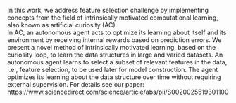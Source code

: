 In this work, we address feature selection challenge by implementing concepts from the field of intrinsically motivated computational learning, also known as artificial curiosity (AC).  
In AC, an autonomous agent acts to optimize its learning about itself and its environment by receiving internal rewards based on prediction errors. 
We present a novel method of intrinsically motivated learning, based on the curiosity loop, to learn the data structures in large and varied datasets. 
An autonomous agent learns to select a subset of relevant features in the data, i.e., feature selection, to be used later for model construction. 
The agent optimizes its learning about the data structure over time without requiring external supervision. 
For details see our paper: https://www.sciencedirect.com/science/article/abs/pii/S0020025519301100
